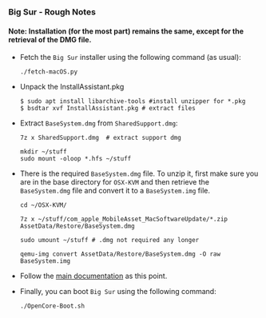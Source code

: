 ### Big Sur - Rough Notes

#### Note: Installation (for the most part) remains the same, except for the retrieval of the DMG file.

- Fetch the `Big Sur` installer using the following command (as usual):

  ```
  ./fetch-macOS.py
  ```

- Unpack the InstallAssistant.pkg

  ```
  $ sudo apt install libarchive-tools #install unzipper for *.pkg
  $ bsdtar xvf InstallAssistant.pkg # extract files
  ```

- Extract `BaseSystem.dmg` from `SharedSupport.dmg`:

  ```
  7z x SharedSupport.dmg  # extract support dmg

  mkdir ~/stuff
  sudo mount -oloop *.hfs ~/stuff
  ```

- There is the required `BaseSystem.dmg` file. To unzip it, first make sure you are in the base directory for `OSX-KVM` and then retrieve the `BaseSystem.dmg` file and convert it to a `BaseSystem.img` file.

  ```
  cd ~/OSX-KVM/

  7z x ~/stuff/com_apple_MobileAsset_MacSoftwareUpdate/*.zip AssetData/Restore/BaseSystem.dmg
  
  sudo umount ~/stuff # .dmg not required any longer

  qemu-img convert AssetData/Restore/BaseSystem.dmg -O raw BaseSystem.img
  ```

- Follow the [main documentation](README.md#installation-preparation) as this point.

- Finally, you can boot `Big Sur` using the following command:

  ```
  ./OpenCore-Boot.sh
  ```

